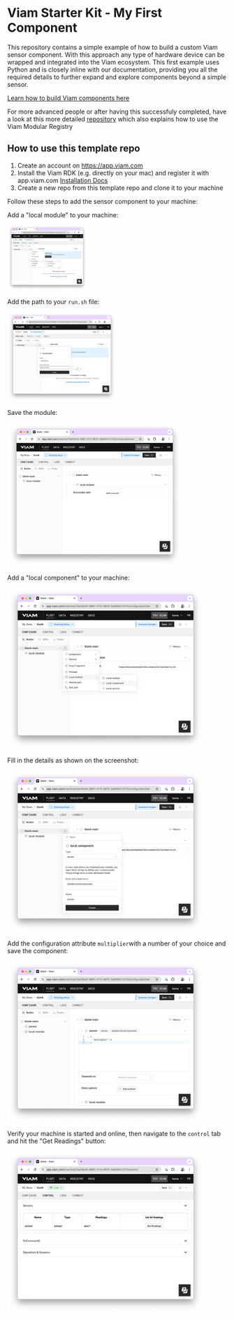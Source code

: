 # Viam Starter Kit - My First Component
This repository contains a simple example of how to build a custom Viam sensor component. With this approach any type of hardware device can be wrapped and integrated into the Viam ecosystem. This first example uses Python and is closely inline with our documentation, providing you all the required details to further expand and explore components beyond a simple sensor.

[Learn how to build Viam components here](https://docs.viam.com/registry/create/)

For more advanced people or after having this successfuly completed, have a look at this more detailed [repository](https://github.com/viam-labs/python-example-module) which also explains how to use the Viam Modular Registry

## How to use this template repo

1. Create an account on https://app.viam.com
2. Install the Viam RDK (e.g. directly on your mac) and register it with app.viam.com [Installation Docs](https://docs.viam.com/installation/)
3. Create a new repo from this template repo and clone it to your machine

Follow these steps to add the sensor component to your machine:

Add a "local module" to your machine:

<img src="./media/1_module.png" height="150">

Add the path to your `run.sh` file:

<img src="./media/2_module.png" width="250">

Save the module:

<img src="./media/3_module.png" width="400">

Add a "local component" to your machine:

<img src="./media/1_component.png" width="450">

Fill in the details as shown on the screenshot:

<img src="./media/2_component.png" width="450">

Add the configuration attribute `multiplier`with a number of your choice and save the component:

<img src="./media/3_component.png" width="450">

Verify your machine is started and online, then navigate to the `control` tab and hit the "Get Readings" button:

<img src="./media/1_verify.png" width="450">